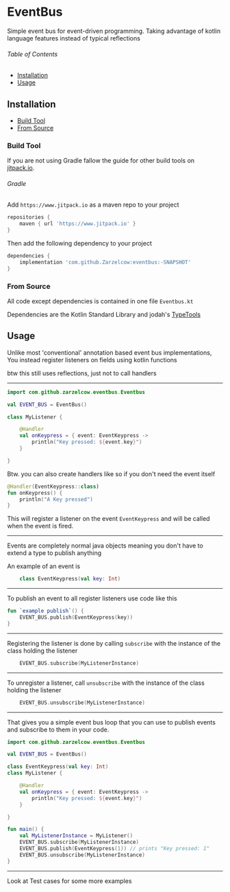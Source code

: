 # EventBus

Simple event bus for event-driven programming.
Taking advantage of kotlin language features
instead of typical reflections

###### Table of Contents
* [Installation](#Installation)
* [Usage](#Usage)

## Installation
* [Build Tool](#Build-Tool)
* [From Source](#From-Source)

### Build Tool
If you are not using Gradle fallow the guide for other build tools on [jitpack.io](https://jitpack.io/).

###### Gradle
Add `https://www.jitpack.io` as a maven repo to your project
```groovy
repositories {
    maven { url 'https://www.jitpack.io' }
}
```
Then add the following dependency to your project
```groovy
dependencies {
    implementation 'com.github.Zarzelcow:eventbus:-SNAPSHOT'
}
```

### From Source
All code except dependencies is contained in one file `Eventbus.kt`

Dependencies are the Kotlin Standard Library and jodah's [TypeTools](https://github.com/jhalterman/typetools)

## Usage
Unlike most 'conventional' annotation based event bus implementations,
You instead register listeners on fields using kotlin functions


btw this still uses reflections, just not to call handlers
***
```kotlin
import com.github.zarzelcow.eventbus.Eventbus

val EVENT_BUS = EventBus()

class MyListener {

    @Handler
    val onKeypress = { event: EventKeypress ->
        println("Key pressed: ${event.key}")
    }

}
```
Btw. you can also create handlers like so if you
don't need the event itself
```kotlin
@Handler(EventKeypress::class)
fun onKeypress() {
    println("A Key pressed")
}
```
This will register a listener on the event
`EventKeypress`
and will be called when the event is fired.
***
Events are completely normal java objects
meaning you don't have to extend a type to
publish anything

An example of an event is
```kotlin
    class EventKeypress(val key: Int)
```
***
To publish an event to all register listeners
use code like this
```kotlin
fun `example publish`() {
    EVENT_BUS.publish(EventKeypress(key))
}
```
***
Registering the listener is done by calling `subscribe`
with the instance of the class holding the listener
```kotlin
    EVENT_BUS.subscribe(MyListenerInstance)
```
***
To unregister a listener, call `unsubscribe`
with the instance of the class holding the listener
```kotlin
    EVENT_BUS.unsubscribe(MyListenerInstance)
```
***
That gives you a simple event bus loop
that you can use to publish events
and subscribe to them in your code.
```kotlin
import com.github.zarzelcow.eventbus.Eventbus

val EVENT_BUS = EventBus()

class EventKeypress(val key: Int)
class MyListener {

    @Handler
    val onKeypress = { event: EventKeypress ->
        println("Key pressed: ${event.key}")
    }

}

fun main() {
    val MyListenerInstance = MyListener()
    EVENT_BUS.subscribe(MyListenerInstance)
    EVENT_BUS.publish(EventKeypress(1)) // prints "Key pressed: 1"
    EVENT_BUS.unsubscribe(MyListenerInstance)
}
```
***
Look at Test cases for some more examples